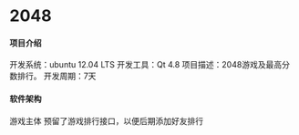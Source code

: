 # 2048

#### 项目介绍
开发系统：ubuntu 12.04 LTS
开发工具：Qt 4.8
项目描述：2048游戏及最高分数排行。
开发周期：7天

#### 软件架构
游戏主体
预留了游戏排行接口，以便后期添加好友排行